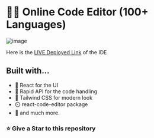 # 🧑‍💻 Online Code Editor (100+ Languages)

![image](https://github.com/Harshit-here19/shadowCode/assets/125533407/1deacb40-a38c-499a-bbf7-61038016edd5)

Here is the [LIVE Deployed Link](https://shadowCode.netlify.app/) of the IDE

## Built with...

- 🚀️ React for the UI
- 🏅️ Rapid API for the code handling
- 💎️ Tailwind CSS for modern look
- ⏲️ react-code-editor package
- 🎉️ and much more.

<h3 align="left">⭐ Give a Star to this repository</h3>
